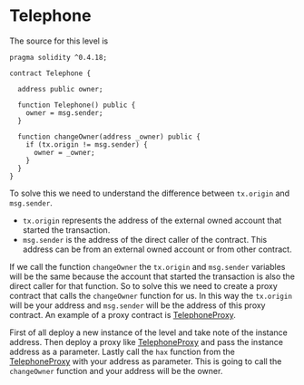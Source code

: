 # Telephone

The source for this level is

```
pragma solidity ^0.4.18;

contract Telephone {

  address public owner;

  function Telephone() public {
    owner = msg.sender;
  }

  function changeOwner(address _owner) public {
    if (tx.origin != msg.sender) {
      owner = _owner;
    }
  }
}
```

To solve this we need to understand the difference between `tx.origin` and `msg.sender`.

- `tx.origin` represents the address of the external owned account that started the transaction.
- `msg.sender` is the address of the direct caller of the contract. This address can be from an external owned account or from other contract.

If we call the function `changeOwner` the `tx.origin` and `msg.sender` variables will be the same because the account that started the transaction is also the direct caller for that function. So to solve this we need to create a proxy contract that calls the `changeOwner` function for us. In this way the `tx.origin` will be your address and `msg.sender` will be the address of this proxy contract. An example of a proxy contract is [TelephoneProxy](TelephoneProxy.sol).

First of all deploy a new instance of the level and take note of the instance address. Then deploy a proxy like [TelephoneProxy](TelephoneProxy.sol) and pass the instance address as a parameter. Lastly call the `hax` function from the [TelephoneProxy](TelephoneProxy.sol) with your address as parameter. This is going to call the `changeOwner` function and your address will be the owner.
